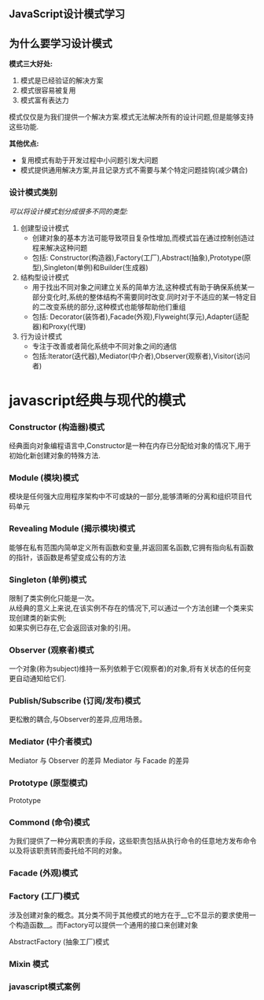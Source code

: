 JavaScript设计模式学习
----------------------

## 为什么要学习设计模式

**模式三大好处:**  

1. 模式是已经验证的解决方案
2. 模式很容易被复用
3. 模式富有表达力

模式仅仅是为我们提供一个解决方案.模式无法解决所有的设计问题,但是能够支持这些功能.

**其他优点:**

- 复用模式有助于开发过程中小问题引发大问题
- 模式提供通用解决方案,并且记录方式不需要与某个特定问题挂钩(减少耦合)

### 设计模式类别

*可以将设计模式划分成很多不同的类型:*  

1. 创建型设计模式 
    - 创建对象的基本方法可能导致项目复杂性增加,而模式旨在通过控制创造过程来解决这种问题
    - 包括: Constructor(构造器),Factory(工厂),Abstract(抽象),Prototype(原型),Singleton(单例)和Builder(生成器)
2. 结构型设计模式
    - 用于找出不同对象之间建立关系的简单方法,这种模式有助于确保系统某一部分变化时,系统的整体结构不需要同时改变.同时对于不适应的某一特定目的二改变系统的部分,这种模式也能够帮助他们重组
    - 包括: Decorator(装饰者),Facade(外观),Flyweight(享元),Adapter(适配器)和Proxy(代理)
3. 行为设计模式
    - 专注于改善或者简化系统中不同对象之间的通信
    - 包括:Iterator(迭代器),Mediator(中介者),Observer(观察者),Visitor(访问者)




javascript经典与现代的模式 
=============================

### Constructor (构造器)模式

经典面向对象编程语言中,Constructor是一种在内存已分配给对象的情况下,用于初始化新创建对象的特殊方法.  

### Module (模块)模式

模块是任何强大应用程序架构中不可或缺的一部分,能够清晰的分离和组织项目代码单元  

### Revealing Module (揭示模块)模式

能够在私有范围内简单定义所有函数和变量,并返回匿名函数,它拥有指向私有函数的指针，该函数是希望变成公有的方法  

### Singleton (单例)模式

限制了类实例化只能是一次。  
从经典的意义上来说,在该实例不存在的情况下,可以通过一个方法创建一个类来实现创建类的新实例;  
如果实例已存在,它会返回该对象的引用。  

### Observer (观察者)模式

一个对象(称为subject)维持一系列依赖于它(观察者)的对象,将有关状态的任何变更自动通知给它们.

### Publish/Subscribe (订阅/发布)模式

更松散的耦合,与Observer的差异,应用场景。

### Mediator (中介者模式)

Mediator 与 Observer 的差异
Mediator 与 Facade 的差异

### Prototype (原型模式)
Prototype


### Commond (命令)模式
为我们提供了一种分离职责的手段，这些职责包括从执行命令的任意地方发布命令以及将该职责转而委托给不同的对象。


### Facade (外观)模式

### Factory (工厂)模式
涉及创建对象的概念。其分类不同于其他模式的地方在于__它不显示的要求使用一个构造函数__。而Factory可以提供一个通用的接口来创建对象

AbstractFactory (抽象工厂)模式

### Mixin 模式



### javascript模式案例
